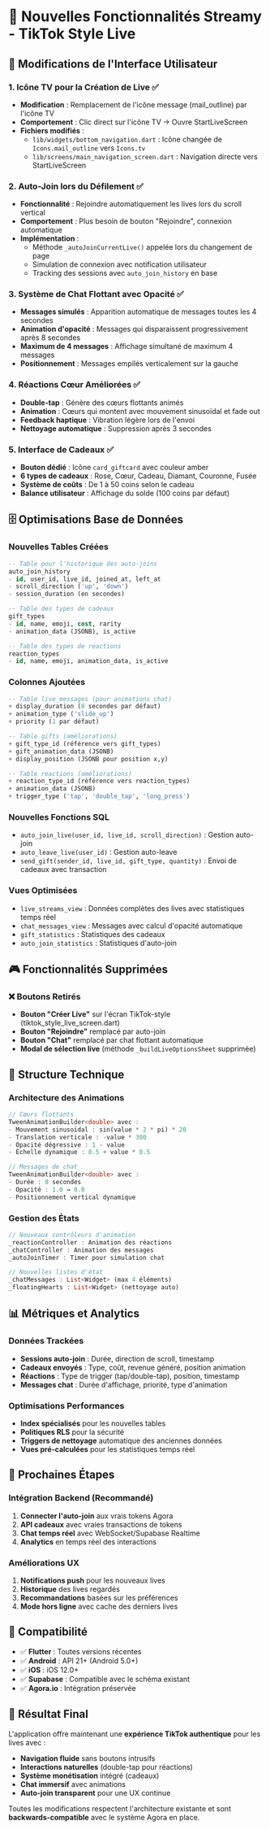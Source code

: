 # 🚀 Nouvelles Fonctionnalités Streamy - TikTok Style Live

## 📱 Modifications de l'Interface Utilisateur

### 1. **Icône TV pour la Création de Live** ✅
- **Modification** : Remplacement de l'icône message (mail_outline) par l'icône TV
- **Comportement** : Clic direct sur l'icône TV → Ouvre StartLiveScreen
- **Fichiers modifiés** :
  - `lib/widgets/bottom_navigation.dart` : Icône changée de `Icons.mail_outline` vers `Icons.tv`
  - `lib/screens/main_navigation_screen.dart` : Navigation directe vers StartLiveScreen

### 2. **Auto-Join lors du Défilement** ✅
- **Fonctionnalité** : Rejoindre automatiquement les lives lors du scroll vertical
- **Comportement** : Plus besoin de bouton "Rejoindre", connexion automatique
- **Implémentation** :
  - Méthode `_autoJoinCurrentLive()` appelée lors du changement de page
  - Simulation de connexion avec notification utilisateur
  - Tracking des sessions avec `auto_join_history` en base

### 3. **Système de Chat Flottant avec Opacité** ✅
- **Messages simulés** : Apparition automatique de messages toutes les 4 secondes
- **Animation d'opacité** : Messages qui disparaissent progressivement après 8 secondes
- **Maximum de 4 messages** : Affichage simultané de maximum 4 messages
- **Positionnement** : Messages empilés verticalement sur la gauche

### 4. **Réactions Cœur Améliorées** ✅
- **Double-tap** : Génère des cœurs flottants animés
- **Animation** : Cœurs qui montent avec mouvement sinusoïdal et fade out
- **Feedback haptique** : Vibration légère lors de l'envoi
- **Nettoyage automatique** : Suppression après 3 secondes

### 5. **Interface de Cadeaux** ✅
- **Bouton dédié** : Icône `card_giftcard` avec couleur amber
- **6 types de cadeaux** : Rose, Cœur, Cadeau, Diamant, Couronne, Fusée
- **Système de coûts** : De 1 à 50 coins selon le cadeau
- **Balance utilisateur** : Affichage du solde (100 coins par défaut)

## 🗄️ Optimisations Base de Données

### Nouvelles Tables Créées
```sql
-- Table pour l'historique des auto-joins
auto_join_history
- id, user_id, live_id, joined_at, left_at
- scroll_direction ('up', 'down')
- session_duration (en secondes)

-- Table des types de cadeaux
gift_types
- id, name, emoji, cost, rarity
- animation_data (JSONB), is_active

-- Table des types de réactions
reaction_types
- id, name, emoji, animation_data, is_active
```

### Colonnes Ajoutées
```sql
-- Table live_messages (pour animations chat)
+ display_duration (8 secondes par défaut)
+ animation_type ('slide_up')
+ priority (1 par défaut)

-- Table gifts (améliorations)
+ gift_type_id (référence vers gift_types)
+ gift_animation_data (JSONB)
+ display_position (JSONB pour position x,y)

-- Table reactions (améliorations)
+ reaction_type_id (référence vers reaction_types)
+ animation_data (JSONB)
+ trigger_type ('tap', 'double_tap', 'long_press')
```

### Nouvelles Fonctions SQL
- `auto_join_live(user_id, live_id, scroll_direction)` : Gestion auto-join
- `auto_leave_live(user_id)` : Gestion auto-leave
- `send_gift(sender_id, live_id, gift_type, quantity)` : Envoi de cadeaux avec transaction

### Vues Optimisées
- `live_streams_view` : Données complètes des lives avec statistiques temps réel
- `chat_messages_view` : Messages avec calcul d'opacité automatique
- `gift_statistics` : Statistiques des cadeaux
- `auto_join_statistics` : Statistiques d'auto-join

## 🎮 Fonctionnalités Supprimées

### ❌ Boutons Retirés
- **Bouton "Créer Live"** sur l'écran TikTok-style (tiktok_style_live_screen.dart)
- **Bouton "Rejoindre"** remplacé par auto-join
- **Bouton "Chat"** remplacé par chat flottant automatique
- **Modal de sélection live** (méthode `_buildLiveOptionsSheet` supprimée)

## 🔧 Structure Technique

### Architecture des Animations
```dart
// Cœurs flottants
TweenAnimationBuilder<double> avec :
- Mouvement sinusoïdal : sin(value * 2 * pi) * 20
- Translation verticale : -value * 300
- Opacité dégressive : 1 - value
- Échelle dynamique : 0.5 + value * 0.5

// Messages de chat
TweenAnimationBuilder<double> avec :
- Durée : 8 secondes
- Opacité : 1.0 → 0.0
- Positionnement vertical dynamique
```

### Gestion des États
```dart
// Nouveaux contrôleurs d'animation
_reactionController : Animation des réactions
_chatController : Animation des messages
_autoJoinTimer : Timer pour simulation chat

// Nouvelles listes d'état
_chatMessages : List<Widget> (max 4 éléments)
_floatingHearts : List<Widget> (nettoyage auto)
```

## 📊 Métriques et Analytics

### Données Trackées
- **Sessions auto-join** : Durée, direction de scroll, timestamp
- **Cadeaux envoyés** : Type, coût, revenue généré, position animation
- **Réactions** : Type de trigger (tap/double-tap), position, timestamp
- **Messages chat** : Durée d'affichage, priorité, type d'animation

### Optimisations Performances
- **Index spécialisés** pour les nouvelles tables
- **Politiques RLS** pour la sécurité
- **Triggers de nettoyage** automatique des anciennes données
- **Vues pré-calculées** pour les statistiques temps réel

## 🚀 Prochaines Étapes

### Intégration Backend (Recommandé)
1. **Connecter l'auto-join** aux vrais tokens Agora
2. **API cadeaux** avec vraies transactions de tokens
3. **Chat temps réel** avec WebSocket/Supabase Realtime
4. **Analytics** en temps réel des interactions

### Améliorations UX
1. **Notifications push** pour les nouveaux lives
2. **Historique** des lives regardés
3. **Recommandations** basées sur les préférences
4. **Mode hors ligne** avec cache des derniers lives

## 📱 Compatibilité

- ✅ **Flutter** : Toutes versions récentes
- ✅ **Android** : API 21+ (Android 5.0+)
- ✅ **iOS** : iOS 12.0+
- ✅ **Supabase** : Compatible avec le schéma existant
- ✅ **Agora.io** : Intégration préservée

## 🎯 Résultat Final

L'application offre maintenant une **expérience TikTok authentique** pour les lives avec :
- **Navigation fluide** sans boutons intrusifs
- **Interactions naturelles** (double-tap pour réactions)
- **Système monétisation** intégré (cadeaux)
- **Chat immersif** avec animations
- **Auto-join transparent** pour une UX continue

Toutes les modifications respectent l'architecture existante et sont **backwards-compatible** avec le système Agora en place.
